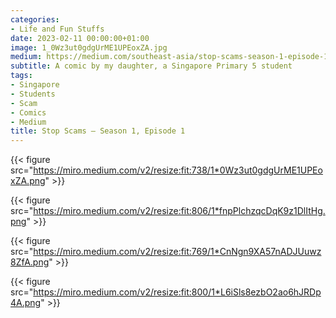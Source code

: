 ```yaml
---
categories:
- Life and Fun Stuffs
date: 2023-02-11 00:00:00+01:00
image: 1_0Wz3ut0gdgUrME1UPEoxZA.jpg
medium: https://medium.com/southeast-asia/stop-scams-season-1-episode-1-74d6daddd7cb
subtitle: A comic by my daughter, a Singapore Primary 5 student
tags:
- Singapore
- Students
- Scam
- Comics
- Medium
title: Stop Scams — Season 1, Episode 1
---
```

{{< figure src="https://miro.medium.com/v2/resize:fit:738/1*0Wz3ut0gdgUrME1UPEoxZA.png" >}}

{{< figure src="https://miro.medium.com/v2/resize:fit:806/1*fnpPlchzqcDqK9z1DlItHg.png" >}}

{{< figure src="https://miro.medium.com/v2/resize:fit:769/1*CnNgn9XA57nADJUuwz8ZfA.png" >}}

{{< figure src="https://miro.medium.com/v2/resize:fit:800/1*L6iSls8ezbO2ao6hJRDp4A.png" >}}

